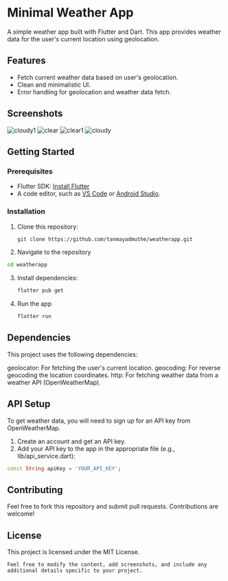 # Minimal Weather App

A simple weather app built with Flutter and Dart. This app provides weather data for the user's current location using geolocation.

## Features

- Fetch current weather data based on user's geolocation.
- Clean and minimalistic UI.
- Error handling for geolocation and weather data fetch.

## Screenshots

![cloudy1](https://github.com/user-attachments/assets/dfeb2310-4b5e-4d16-b482-79505fb3907a)
![clear](https://github.com/user-attachments/assets/251cfa8d-f15d-41ed-8629-4d7b982caad2)
![clear1](https://github.com/user-attachments/assets/1779ed2d-a8f4-4eae-8ecc-223f787e2b9e)
![cloudy](https://github.com/user-attachments/assets/82cbc0b6-49b7-4ebb-8d28-dd80f988917e)


## Getting Started

### Prerequisites

- Flutter SDK: [Install Flutter](https://flutter.dev/docs/get-started/install)
- A code editor, such as [VS Code](https://code.visualstudio.com/) or [Android Studio](https://developer.android.com/studio).

### Installation

1. Clone this repository:

   ```bash
   git clone https://github.com/tanmayadmuthe/weatherapp.git
   ```

2. Navigate to the repository
  ```bash
  cd weatherapp
  ```

3. Install dependencies:
   ```bash
   flutter pub get
   ```
4. Run the app
   ```bash
   flutter run
   ```

## Dependencies
This project uses the following dependencies:

geolocator: For fetching the user's current location.
geocoding: For reverse geocoding the location coordinates.
http: For fetching weather data from a weather API (OpenWeatherMap).

## API Setup
To get weather data, you will need to sign up for an API key from OpenWeatherMap.
1. Create an account and get an API key.
2. Add your API key to the app in the appropriate file (e.g., lib/api_service.dart):
```dart
const String apiKey = 'YOUR_API_KEY';
```
## Contributing
Feel free to fork this repository and submit pull requests. Contributions are welcome!

## License
This project is licensed under the MIT License.
```
Feel free to modify the content, add screenshots, and include any additional details specific to your project.
```


